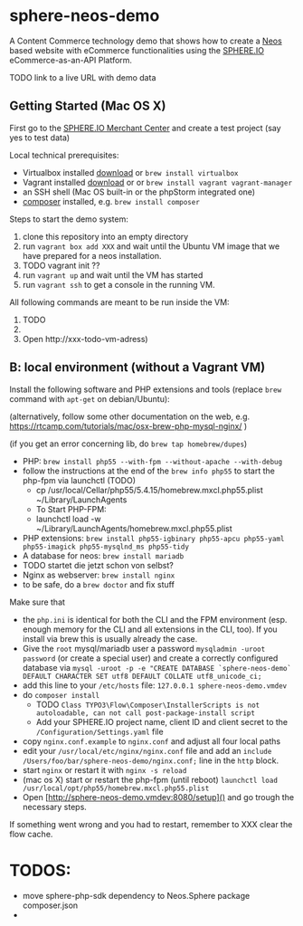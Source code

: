 # sphere-neos-demo

A Content Commerce technology demo that shows how to create a [Neos](http://neos.typo3.org/) based website with eCommerce functionalities using the [SPHERE.IO](http://dev.sphere.io) eCommerce-as-an-API Platform.

TODO link to a live URL with demo data

## Getting Started (Mac OS X)

First go to the [SPHERE.IO Merchant Center](http://admin.sphere.io/) and create a test project (say yes to test data)

Local technical prerequisites:

 * Virtualbox installed [download](http://www.virtualbox.org/) or `brew install virtualbox`
 * Vagrant installed [download](https://www.vagrantup.com/downloads.html) or or `brew install vagrant vagrant-manager`
 * an SSH shell (Mac OS built-in or the phpStorm integrated one)
 * [composer](http://composer.org/) installed, e.g. `brew install composer`

Steps to start the demo system:

 1. clone this repository into an empty directory
 1. run `vagrant box add XXX` and wait until the Ubuntu VM image that we have prepared for a neos installation.
 1. TODO vagrant init ??
 1. run `vagrant up` and wait until the VM has started
 1. run `vagrant ssh` to get a console in the running VM.

All following commands are meant to be run inside the VM:

 1. TODO
 1.
 1. Open http://xxx-todo-vm-adress)


## B: local environment (without a Vagrant VM)

Install the following software and PHP extensions and tools (replace `brew` command with `apt-get` on debian/Ubuntu):

(alternatively, follow some other documentation on the web, e.g. https://rtcamp.com/tutorials/mac/osx-brew-php-mysql-nginx/ )

(if you get an error concerning lib, do `brew tap homebrew/dupes`)

 * PHP: `brew install php55 --with-fpm --without-apache --with-debug`
 * follow the instructions at the end of the `brew info php55` to start the php-fpm via launchctl (TODO)
     * cp /usr/local/Cellar/php55/5.4.15/homebrew.mxcl.php55.plist ~/Library/LaunchAgents
     * To Start PHP-FPM: 
     * launchctl load -w ~/Library/LaunchAgents/homebrew.mxcl.php55.plist
 * PHP extensions: `brew install php55-igbinary php55-apcu php55-yaml php55-imagick php55-mysqlnd_ms php55-tidy`
 * A database for neos: `brew install mariadb`
 * TODO startet die jetzt schon von selbst? 
 * Nginx as webserver: `brew install nginx`
 * to be safe, do a `brew doctor` and fix stuff

Make sure that

 * the `php.ini` is identical for both the CLI and the FPM environment (esp. enough memory for the CLI and all extensions in the CLI, too). If you install via brew this is usually already the case.
 * Give the `root` mysql/mariadb user a password `mysqladmin -uroot password` (or create a special user) and create a correctly configured database via ``mysql -uroot -p -e "CREATE DATABASE `sphere-neos-demo` DEFAULT CHARACTER SET utf8 DEFAULT COLLATE utf8_unicode_ci;``
 * add this line to your `/etc/hosts` file: `127.0.0.1 sphere-neos-demo.vmdev`
 * do `composer install`
     * TODO `Class TYPO3\Flow\Composer\InstallerScripts is not autoloadable, can not call post-package-install script`
     * Add your SPHERE.IO project name, client ID and client secret to the `/Configuration/Settings.yaml` file
 * copy `nginx.conf.example` to `nginx.conf` and adjust all four local paths
 * edit your `/usr/local/etc/nginx/nginx.conf` file and add an `include /Users/foo/bar/sphere-neos-demo/nginx.conf;` line in the `http` block. 
 * start `nginx` or restart it with `nginx -s reload`
 * (mac os X) start or restart the php-fpm (until reboot) `launchctl load /usr/local/opt/php55/homebrew.mxcl.php55.plist`
 * Open [http://sphere-neos-demo.vmdev:8080/setup]() and go trough the necessary steps. 

If something went wrong and you had to restart, remember to XXX clear the flow cache.


# TODOS:
 
 * move sphere-php-sdk dependency to Neos.Sphere package composer.json
 * 
